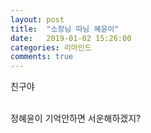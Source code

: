 ```yaml
---
layout: post
title:  "소장님 따님 혜윤이"
date:   2019-01-02 15:26:00
categories: 리마인드
comments: true
---
```


친구야 <br><br>

정혜윤이 기억안하면 서운해하겠지?

